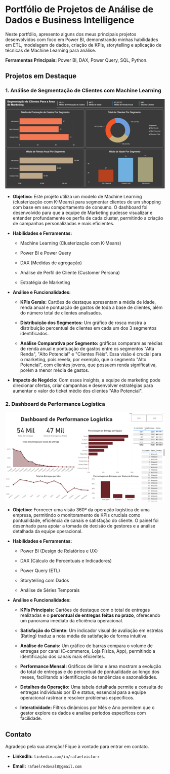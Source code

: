 # Portfólio de Projetos de Análise de Dados e Business Intelligence

Neste portfólio, apresento alguns dos meus principais projetos desenvolvidos com foco em Power BI, demonstrando minhas habilidades em ETL, modelagem de dados, criação de KPIs, storytelling e aplicação de técnicas de Machine Learning para análise.

**Ferramentas Principais:** Power BI, DAX, Power Query, SQL, Python.

## Projetos em Destaque

### 1. Análise de Segmentação de Clientes com Machine Learning

![Dashboard de Segmentação de Clientes](assets/print_segmento_cliente.png)

* **Objetivo:** Este projeto utiliza um modelo de Machine Learning (clusterização com K-Means) para segmentar clientes de um shopping com base em seu comportamento de consumo. O dashboard foi desenvolvido para que a equipe de Marketing pudesse visualizar e entender profundamente os perfis de cada cluster, permitindo a criação de campanhas personalizadas e mais eficientes.

* **Habilidades e Ferramentas:**

  * Machine Learning (Clusterização com K-Means)

  * Power BI e Power Query

  * DAX (Medidas de agregação)

  * Análise de Perfil de Cliente (Customer Persona)

  * Estratégia de Marketing

* **Análise e Funcionalidades:**

  * **KPIs Gerais:** Cartões de destaque apresentam a média de idade, renda anual e pontuação de gastos de toda a base de clientes, além do número total de clientes analisados.

  * **Distribuição dos Segmentos:** Um gráfico de rosca mostra a distribuição percentual de clientes em cada um dos 3 segmentos identificados.

  * **Análise Comparativa por Segmento:** gráficos comparam as médias de renda anual e pontuação de gastos entre os segmentos "Alta Renda", "Alto Potencial" e "Clientes Fiéis". Essa visão é crucial para o marketing, pois revela, por exemplo, que o segmento "Alto Potencial", com clientes jovens, que possuem renda significativa, porém a menor média de gastos.

* **Impacto de Negócio:** Com esses insights, a equipe de marketing pode direcionar ofertas, criar campanhas e desenvolver estratégias para aumentar o valor do ticket médio dos clientes "Alto Potencial".

### 2. Dashboard de Performance Logística

![Dashboard de Performance Logística](assets/print_logistica.png)

* **Objetivo:** Fornecer uma visão 360º da operação logística de uma empresa, permitindo o monitoramento de KPIs cruciais como pontualidade, eficiência de canais e satisfação do cliente. O painel foi desenhado para apoiar a tomada de decisão de gestores e a análise detalhada da equipe operacional.

* **Habilidades e Ferramentas:**

  * Power BI (Design de Relatórios e UX)

  * DAX (Cálculo de Percentuais e Indicadores)

  * Power Query (ETL)

  * Storytelling com Dados

  * Análise de Séries Temporais

* **Análise e Funcionalidades:**

  * **KPIs Principais:** Cartões de destaque com o total de entregas realizadas e o **percentual de entregas feitas no prazo**, oferecendo um panorama imediato da eficiência operacional.

  * **Satisfação do Cliente:** Um indicador visual de avaliação em estrelas (Rating) traduz a nota média de satisfação de forma intuitiva.

  * **Análise de Canais:** Um gráfico de barras compara o volume de entregas por canal (E-commerce, Loja Física, App), permitindo a identificação dos canais mais eficientes.

  * **Performance Mensal:** Gráficos de linha e área mostram a evolução do total de entregas e do percentual de pontualidade ao longo dos meses, facilitando a identificação de tendências e sazonalidades.

  * **Detalhes da Operação:** Uma tabela detalhada permite a consulta de entregas individuais por ID e status, essencial para a equipe operacional rastrear e resolver problemas específicos.

  * **Interatividade:** Filtros dinâmicos por Mês e Ano permitem que o gestor explore os dados e analise períodos específicos com facilidade.

## Contato

Agradeço pela sua atenção! Fique à vontade para entrar em contato.

* **LinkedIn:** `linkedin.com/in/rafaelvictorr`

* **Email:** `rafaelredoval8@gmail.com`
```
